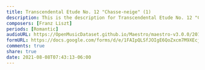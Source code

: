 ```yaml
---
title: Transcendental Etude No. 12 "Chasse-neige" (1)
description: This is the description for Transcendental Etude No. 12 "Chasse-neige" by Franz Liszt
composers: [Franz Liszt]
periods: [Romantic]
audioURL: https://OpenMusicDataset.github.io/Maestro/maestro-v3.0.0/2018/MIDI-Unprocessed_Recital9-11_MID--AUDIO_09_R1_2018_wav--4.midi
formURL: https://docs.google.com/forms/d/e/1FAIpQLSfJOIgE6QoZxcm7M9XEcj-ZKRjP1Uv6-5QlNSNQ3sy1ts23cQ/viewform
comments: true
share: true
date: 2021-08-08T07:43:13-06:00
---
```

